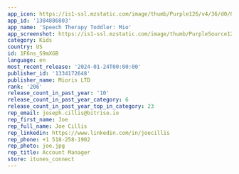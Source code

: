 ```yaml
---
app_icon: https://is1-ssl.mzstatic.com/image/thumb/Purple126/v4/36/d0/0f/36d00fe0-6de5-30dd-463a-80272a9c0423/GeneralAppIcon-0-0-1x_U007emarketing-0-7-0-sRGB-85-220.png/1024x1024bb.png
app_id: '1384886803'
app_name: 'Speech Therapy Toddler: Mio'
app_screenshot: https://is1-ssl.mzstatic.com/image/thumb/PurpleSource126/v4/aa/78/db/aa78dbff-4712-43b7-3660-775dde46c7ed/1839057b-cf39-42c2-bb29-1ba4d2a32b2a_1284___2778_Screen__Speech_Therapy___U00283_U0029.jpg/1284x2778bb.png
category: Kids
country: US
id: 1F6ns_S9mXGB
language: en
most_recent_release: '2024-01-24T00:00:00'
publisher_id: '1334172648'
publisher_name: Mioris LTD
rank: '206'
release_count_in_past_year: '10'
release_count_in_past_year_category: 6
release_count_in_past_year_top_in_category: 23
rep_email: joseph.cillis@bitrise.io
rep_first_name: Joe
rep_full_name: Joe Cillis
rep_linkedin: https://www.linkedin.com/in/joecillis
rep_phone: +1 518-258-1902
rep_photo: joe.jpg
rep_title: Account Manager
store: itunes_connect
---
```

